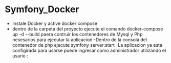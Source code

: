 # Symfony_Docker

- Instale Docker y active docker compose
- dentro de la carpeta del proyecto ejecute el comando docker-compose up -d --build paera contruir los contenedores de Mysql y Php nesesarios para ejecutar la aplicacion 
-Dentro de la consola del contenedor de php ejecute symfony server:start
-La aplicacion ya esta configirada para usarse puede ingresar como administrador utilizando el usario : 
